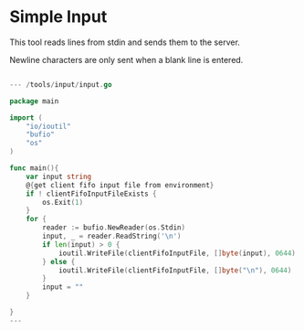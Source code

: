 # Simple Input

This tool reads lines from stdin and sends them to the server.

Newline characters are only sent when a blank line is entered.


``` go

--- /tools/input/input.go

package main

import (
    "io/ioutil"
    "bufio"
    "os"
)

func main(){
    var input string
    @{get client fifo input file from environment}
    if ! clientFifoInputFileExists {
        os.Exit(1)
    }
    for {
        reader := bufio.NewReader(os.Stdin)
        input, _ = reader.ReadString('\n')
        if len(input) > 0 {
            ioutil.WriteFile(clientFifoInputFile, []byte(input), 0644)
        } else {
            ioutil.WriteFile(clientFifoInputFile, []byte("\n"), 0644)
        }
        input = ""
    }

}
---